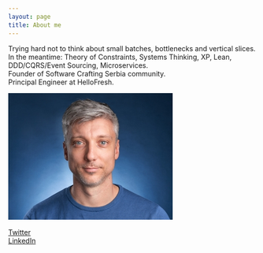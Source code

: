 ```yaml
---
layout: page
title: About me 
---
```


Trying hard not to think about small batches, bottlenecks and vertical slices.  
In the meantime: Theory of Constraints, Systems Thinking, XP, Lean, DDD/CQRS/Event Sourcing, Microservices.  
Founder of Software Crafting Serbia community.  
Principal Engineer at HelloFresh.

![](/assets/images/profile_resized.jpg)
  
[Twitter](http://www.twitter.com/d_stepanovic)  
[LinkedIn](http://www.linkedin.com/in/dstepanovic)
